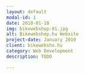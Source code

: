 ```yaml
---
layout: default
modal-id: 1
date: 2010-01-10
img: bikewebshop-01.jpg
alt: Bikewebshop.hu Website
project-date: January 2010
client: bikewebsho.hu
category: Web Development
description: TODO

---
```

